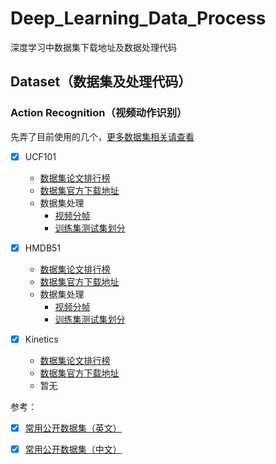 # Deep_Learning_Data_Process
 深度学习中数据集下载地址及数据处理代码

## Dataset（数据集及处理代码）

### Action Recognition（视频动作识别）

先弄了目前使用的几个，[更多数据集相关请查看](https://paperswithcode.com/task/action-recognition-in-videos)

- [x] UCF101
  - [数据集论文排行榜](https://paperswithcode.com/sota/action-recognition-in-videos-on-ucf101)
  - [数据集官方下载地址](https://www.crcv.ucf.edu/data/UCF101.php)
  - 数据集处理
    - [视频分帧](https://github.com/394481125/Deep_Learning_Data_Process/blob/main/UCF101/data_process_UCF101_video_split.py) 
    - [训练集测试集划分](https://github.com/394481125/Deep_Learning_Data_Process/blob/main/UCF101/data_process_UCF101_label_write.py) 
  
- [x] HMDB51
  - [数据集论文排行榜](https://paperswithcode.com/sota/action-recognition-in-videos-on-hmdb-51)
  - [数据集官方下载地址](https://serre-lab.clps.brown.edu/resource/hmdb-a-large-human-motion-database/)
  - 数据集处理
    - [视频分帧](https://github.com/394481125/Deep_Learning_Data_Process/blob/main/HMDB51/data_process_HMDB_video_split.py) 
    - [训练集测试集划分](https://github.com/394481125/Deep_Learning_Data_Process/blob/main/HMDB51/data_process_HMDB_label_write.py) 

- [x] Kinetics
  - [数据集论文排行榜](https://paperswithcode.com/dataset/kinetics)
  - [数据集官方下载地址](https://deepmind.com/research/open-source/kinetics)
  - 暂无

参考：

- [x] [常用公开数据集（英文）](https://homepages.inf.ed.ac.uk/rbf/CVonline/Imagedbase.htm)

- [x] [常用公开数据集（中文）](https://blog.csdn.net/weixin_41036461/article/details/80667690?utm_medium=distribute.pc_relevant.none-task-blog-2%7Edefault%7EBlogCommendFromMachineLearnPai2%7Edefault-3.control&dist_request_id=1332048.364.16193541378181833&depth_1-utm_source=distribute.pc_relevant.none-task-blog-2%7Edefault%7EBlogCommendFromMachineLearnPai2%7Edefault-3.control)
